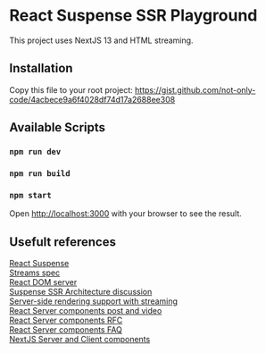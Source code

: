 # React Suspense SSR Playground

This project uses NextJS 13 and HTML streaming.

## Installation

Copy this file to your root project:
https://gist.github.com/not-only-code/4acbece9a6f4028df74d17a2688ee308

## Available Scripts

### `npm run dev`

### `npm run build`

### `npm start`


Open [http://localhost:3000](http://localhost:3000) with your browser to see the result.

## Usefult references

[React Suspense](https://beta.reactjs.org/reference/react/Suspense)  
[Streams spec](https://streams.spec.whatwg.org/)  
[React DOM server](https://reactjs.org/docs/react-dom-server.html)  
[Suspense SSR Architecture discussion](https://github.com/reactwg/react-18/discussions/37)  
[Server-side rendering support with streaming](https://github.com/reactjs/rfcs/blob/main/text/0213-suspense-in-react-18.md#new-feature-server-side-rendering-support-with-streaming)  
[React Server components post and video](https://reactjs.org/blog/2020/12/21/data-fetching-with-react-server-components.html)  
[React Server components RFC](https://github.com/reactjs/rfcs/blob/main/text/0188-server-components.md)  
[React Server components FAQ](https://github.com/reactjs/rfcs/blob/main/text/0188-server-components.md#faq)  
[NextJS Server and Client components](https://beta.nextjs.org/docs/rendering/server-and-client-components)  
